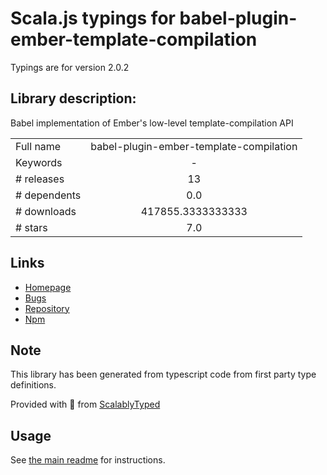 
# Scala.js typings for babel-plugin-ember-template-compilation

Typings are for version 2.0.2

## Library description:
Babel implementation of Ember's low-level template-compilation API

|                    |                 |
| ------------------ | :-------------: |
| Full name          | babel-plugin-ember-template-compilation |
| Keywords           | - |
| # releases         | 13 |
| # dependents       | 0.0 |
| # downloads        | 417855.3333333333 |
| # stars            | 7.0 |

## Links
- [Homepage](https://github.com/emberjs/babel-plugin-ember-template-compilation#readme)
- [Bugs](https://github.com/emberjs/babel-plugin-ember-template-compilation/issues)
- [Repository](https://github.com/emberjs/babel-plugin-ember-template-compilation)
- [Npm](https://www.npmjs.com/package/babel-plugin-ember-template-compilation)
    


## Note
This library has been generated from typescript code from first party type definitions.

Provided with :purple_heart: from [ScalablyTyped](https://github.com/oyvindberg/ScalablyTyped)

## Usage
See [the main readme](../../readme.md) for instructions.


